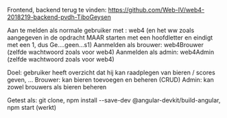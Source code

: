 Frontend, backend terug te vinden: https://github.com/Web-IV/web4-2018219-backend-pvdh-TiboGeysen

Aan te melden als normale gebruiker met : web4 (en het ww zoals aangegeven in de opdracht MAAR starten met een hoofdletter en eindigt met een 1, dus Ge....geen...s1)
Aanmelden als brouwer: web4Brouwer (zelfde wachtwoord zoals voor web4)
Aanmelden als admin: web4Admin (zelfde wachtwoord zoals voor web4)

Doel: gebruiker heeft overzicht dat hij kan raadplegen van bieren / scores geven, ...
Brouwer: kan bieren toevoegen en beheren (CRUD)
Admin: kan zowel brouwers als bieren beheren

Getest als: git clone, npm install --save-dev @angular-devkit/build-angular, npm start (werkt)

